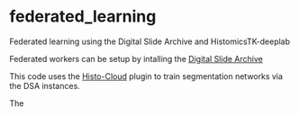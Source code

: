 # federated_learning
Federated learning using the Digital Slide Archive and HistomicsTK-deeplab

Federated workers can be setup by intalling the [Digital Slide Archive](https://digitalslidearchive.github.io/digital_slide_archive/)  

This code uses the [Histo-Cloud](https://github.com/SarderLab/Histo-cloud) plugin to train segmentation networks via the DSA instances.

The 
